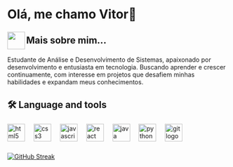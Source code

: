 <h1 align="left">Olá, me chamo Vitor👋</h1>

###

<img align="left" height="40" src="https://steamuserimages-a.akamaihd.net/ugc/436109173200784642/4E919A0DCF4C12B6D889257A4D7DA94EC5E5DF72/?imw=5000&imh=5000&ima=fit&impolicy=Letterbox&imcolor=%23000000&letterbox=false"  />

###

<h2 align="left">Mais sobre mim...</h2>

###

<p align="left">Estudante de Análise e Desenvolvimento de Sistemas, apaixonado por desenvolvimento e entusiasta em tecnologia. Buscando aprender e crescer continuamente, com interesse em projetos que desafiem minhas habilidades e expandam meus conhecimentos.</p>

###

<h2 align="left">🛠 Language and tools</h2>

###

<div align="left">
  <img src="https://cdn.jsdelivr.net/gh/devicons/devicon/icons/html5/html5-original.svg" height="40" alt="html5 logo"  />
  <img width="12" />
  <img src="https://cdn.jsdelivr.net/gh/devicons/devicon/icons/css3/css3-original.svg" height="40" alt="css3 logo"  />
  <img width="12" />
  <img src="https://cdn.jsdelivr.net/gh/devicons/devicon/icons/javascript/javascript-original.svg" height="40" alt="javascript logo"  />
  <img width="12" />
  <img src="https://cdn.jsdelivr.net/gh/devicons/devicon/icons/react/react-original.svg" height="40" alt="react logo"  />
  <img width="12" />
  <img src="https://cdn.jsdelivr.net/gh/devicons/devicon/icons/java/java-original.svg" height="40" alt="java logo"  />
  <img width="12" />
  <img src="https://cdn.jsdelivr.net/gh/devicons/devicon/icons/python/python-original.svg" height="40" alt="python logo"  />
  <img width="12" />
  <img src="https://cdn.jsdelivr.net/gh/devicons/devicon/icons/git/git-original.svg" height="40" alt="git logo"  />
</div>

###

<a href="https://git.io/streak-stats"><img src="https://streak-stats.demolab.com?user=Vitorgz01&theme=dark&border_radius=0&locale=pt_BR&mode=weekly" alt="GitHub Streak" /></a>
